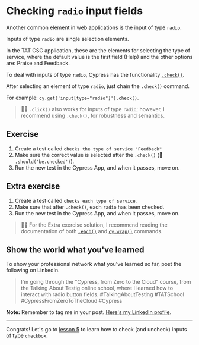 # Checking `radio` input fields

Another common element in web applications is the input of type `radio`.

Inputs of type `radio` are single selection elements.

In the TAT CSC application, these are the elements for selecting the type of service, where the default value is the first field (Help) and the other options are: Praise and Feedback.

To deal with inputs of type `radio`, Cypress has the functionality [`.check()`](https://on.cypress.io/check).

After selecting an element of type `radio`, just chain the `.check()` command.

For example: `cy.get('input[type="radio"]').check()`.

> 👨‍🏫 `.click()` also works for inputs of type `radio`; however, I recommend using `.check()`, for robustness and semantics.

## Exercise

1. Create a test called `checks the type of service "Feedback"`
2. Make sure the correct value is selected after the `.check()` (🙊 `.should('be.checked')`).
3. Run the new test in the Cypress App, and when it passes, move on.

## Extra exercise

1. Create a test called `checks each type of service`.
2. Make sure that after `.check()`, each `radio` has been checked.
3. Run the new test in the Cypress App, and when it passes, move on.

> 👨‍🏫 For the Extra exercise solution, I recommend reading the documentation of both [`.each()`](https://on.cypress.io/each) and [`cy.wrap()`](https://on.cypress.io/wrap) commands.

## Show the world what you've learned

To show your professional network what you've learned so far, post the following on LinkedIn.

> I'm going through the "Cypress, from Zero to the Cloud" course, from the Talking About Testig online school, where I learned how to interact with radio button fields. #TalkingAboutTesting #TATSchool #CypressFromZeroToTheCloud #Cypress

**Note:** Remember to tag me in your post. [Here's my LinkedIn profile](https://www.linkedin.com/in/walmyr-lima-e-silva-filho).

___

Congrats! Let's go to [lesson 5](./05.md) to learn how to check (and uncheck) inputs of type `checkbox`.
